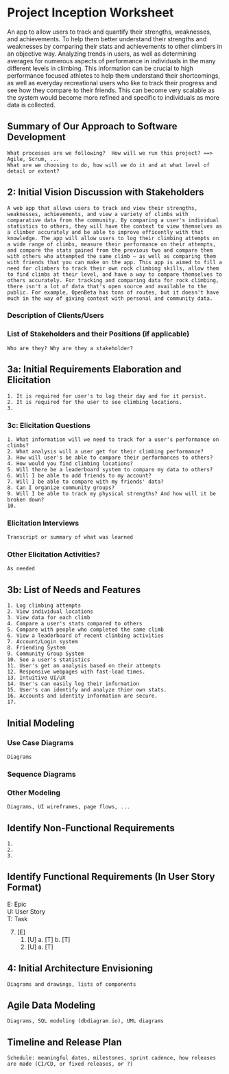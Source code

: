 Project Inception Worksheet
=====================================

An app to allow users to track and quantify their strengths, weaknesses, and achievements. To help them better understand their strengths and weaknesses by comparing their stats and achievements to other climbers in an objective way. Analyzing trends in users, as well as determining averages for numerous aspects of performance in individuals in the many different levels in climbing. This information can be crucial to high performance focused athletes to help them understand their shortcomings, as well as everyday recreational users who like to track their progress and see how they compare to their friends. This can become very scalable as the system would become more refined and specific to individuals as more data is collected.


## Summary of Our Approach to Software Development
    What processes are we following?  How will we run this project? ==> Agile, Scrum, ...  
    What are we choosing to do, how will we do it and at what level of detail or extent?

## 2: Initial Vision Discussion with Stakeholders
    A web app that allows users to track and view their strengths, weaknesses, achievements, and view a variety of climbs with comparative data from the community. By comparing a user's individual statistics to others, they will have the context to view themselves as a climber accurately and be able to improve efficently with that knowledge. The app will allow users to log their climbing attempts on a wide range of climbs, measure their performance on their attempts, and compare the stats gained from the previous two and compare them with others who attempted the same climb — as well as comparing them with friends that you can make on the app. This app is aimed to fill a need for climbers to track their own rock climbing skills, allow them to find climbs at their level, and have a way to compare themselves to others accurately. For tracking and comparing data for rock climbing, there isn't a lot of data that's open source and available to the public. For example, OpenBeta has tons of routes, but it doesn't have much in the way of giving context with personal and community data. 

### Description of Clients/Users

### List of Stakeholders and their Positions (if applicable)
    Who are they? Why are they a stakeholder?

## 3a: Initial Requirements Elaboration and Elicitation
    1. It is required for user's to log their day and for it persist.
    2. It is required for the user to see climbing locations.
    3.

### 3c: Elicitation Questions
    1. What information will we need to track for a user's performance on climbs?
    2. What analysis will a user get for their climbing performance?
    3. How will user's be able to compare their performances to others?
    4. How would you find climbing locations?
    5. Will there be a leaderboard system to compare my data to others?
    6. Will I be able to add friends to my account?
    7. Will I be able to compare with my friends' data?
    8. Can I organize community groups?
    9. Will I be able to track my physical strengths? And how will it be broken down?
    10.   

### Elicitation Interviews
    Transcript or summary of what was learned

### Other Elicitation Activities?
    As needed

## 3b: List of Needs and Features
    1. Log climbing attempts
    2. View individual locations
    3. View data for each climb
    4. Compare a user's stats compared to others
    5. Compare with people who completed the same climb
    6. View a leaderboard of recent climbing activities
    7. Account/Login system
    8. Friending System
    9. Community Group System
    10. See a user's statistics
    11. User's get an analysis based on their attempts
    12. Responsive webpages with fast-load times.
    13. Intuitive UI/UX
    14. User's can easily log their information
    15. User's can identify and analyze thier own stats.
    16. Accounts and identity information are secure.
    17.

## Initial Modeling

### Use Case Diagrams
    Diagrams

### Sequence Diagrams

### Other Modeling
    Diagrams, UI wireframes, page flows, ...

## Identify Non-Functional Requirements
    1.
    2.
    3.

## Identify Functional Requirements (In User Story Format)

E: Epic  
U: User Story  
T: Task  

7. [E] 
    1. [U]
        a. [T]
        b. [T]
    2. [U]
        a. [T]

## 4: Initial Architecture Envisioning
    Diagrams and drawings, lists of components

## Agile Data Modeling
    Diagrams, SQL modeling (dbdiagram.io), UML diagrams

## Timeline and Release Plan
    Schedule: meaningful dates, milestones, sprint cadence, how releases are made (CI/CD, or fixed releases, or ?)